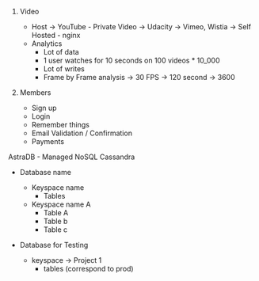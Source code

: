 1. Video
    - Host -> YouTube - Private Video -> Udacity
            -> Vimeo, Wistia
            -> Self Hosted - nginx
    - Analytics
        - Lot of data
        - 1 user watches for 10 seconds on 100 videos * 10_000
        - Lot of writes
        - Frame by Frame analysis -> 30 FPS -> 120 second -> 3600 

2. Members
    - Sign up
    - Login
    - Remember things
    - Email Validation / Confirmation
    - Payments



AstraDB - Managed NoSQL Cassandra

- Database name
    - Keyspace name
        - Tables
    - Keyspace name A
        - Table A
        - Table b
        - Table c



- Database for Testing
    - keyspace -> Project 1
        - tables (correspond to prod)